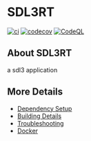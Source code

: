 # SDL3RT

[![ci](https://github.com/Giuseppe-Bianc/SDL3RT/actions/workflows/ci.yml/badge.svg)](https://github.com/Giuseppe-Bianc/SDL3RT/actions/workflows/ci.yml)
[![codecov](https://codecov.io/gh/Giuseppe-Bianc/SDL3RT/branch/main/graph/badge.svg)](https://codecov.io/gh/Giuseppe-Bianc/SDL3RT)
[![CodeQL](https://github.com/Giuseppe-Bianc/SDL3RT/actions/workflows/codeql-analysis.yml/badge.svg)](https://github.com/Giuseppe-Bianc/SDL3RT/actions/workflows/codeql-analysis.yml)

## About SDL3RT
a sdl3 application


## More Details

 * [Dependency Setup](README_dependencies.md)
 * [Building Details](README_building.md)
 * [Troubleshooting](README_troubleshooting.md)
 * [Docker](README_docker.md)
